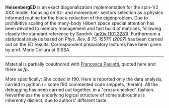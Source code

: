 **HeisenbergED** is an exact diagonalization implementation for the spin-1/2 XXX model, focusing on Sz- and momentum- sectors selection as a physics informed routine for the block-reduction of the eigenproblem. Due to prohibitive scaling of the many-body Hilbert space special attention has been devoted to memory management and fast build of matrices, following closely the standard reference by Sandvik ([arXiv:1101.3281](https://arxiv.org/abs/1101.3281)). Furthermore a statistical analysis based on *Phys. Rev. B 75, 155111 (2007)* has been carried out on the ED results. Correspondent preparatory lectures have been given by prof. Mario Collura at SISSA.

-----------------------

Material is partially coauthored with [Francesca Paoletti](<francesca.paoletti@sissa.it>), quoted here and there as *fp*.

More specifically: She coded in f90. Here is reported only the data analysis, carried in python (+ some f90 commented code snippets, therein).
All the debugging has been carried out together, in a "cross-checked" fashion. Nevertheless the underlying logical structure of some subroutine is inherently distinct, due to authors' different taste. 
